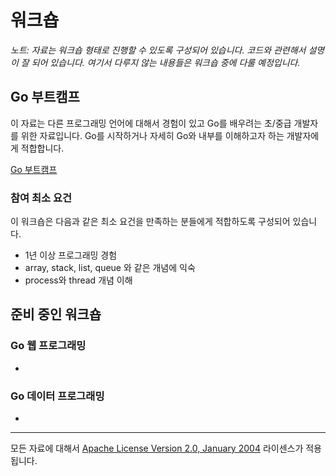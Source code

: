 # 워크숍
*노트: 자료는 워크숍 형태로 진행할 수 있도록 구성되어 있습니다. 코드와 관련해서 설명이 잘 되어 있습니다. 여기서 다루지 않는 내용들은 워크숍 중에 다룰 예정입니다.*

## Go 부트캠프

이 자료는 다른 프로그래밍 언어에 대해서 경험이 있고 Go를 배우려는 초/중급 개발자를 위한 자료입니다. Go를 시작하거나 자세히 Go와 내부를 이해하고자 하는 개발자에게 적합합니다.

[Go 부트캠프](go/README.md)

### 참여 최소 요건
이 워크숍은 다음과 같은 최소 요건을 만족하는 분들에게 적합하도록 구성되어 있습니다.

 * 1년 이상 프로그래밍 경험
 * array, stack, list, queue 와 같은 개념에 익숙
 * process와 thread 개념 이해

## 준비 중인 워크숍
### Go 웹 프로그래밍
 *
### Go 데이터 프로그래밍
 *

___
모든 자료에 대해서 [Apache License Version 2.0, January 2004](http://www.apache.org/licenses/LICENSE-2.0) 라이센스가 적용됩니다.
